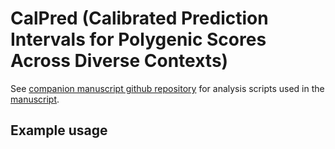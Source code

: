 # CalPred (Calibrated Prediction Intervals for Polygenic Scores Across Diverse Contexts)

See [companion manuscript github repository](https://github.com/KangchengHou/calpred-manuscript) for analysis scripts used in the [manuscript](https://github.com/KangchengHou/calpred-manuscript).

## Example usage